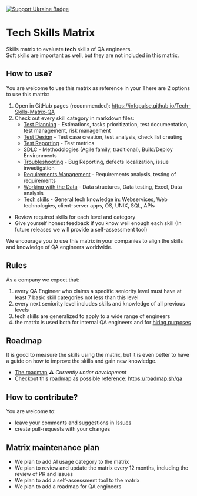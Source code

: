 [![Support Ukraine Badge](https://bit.ly/support-ukraine-now)](https://github.com/support-ukraine/support-ukraine)

# Tech Skills Matrix
Skills matrix to evaluate **tech** skills of QA engineers.  
Soft skills are important as well, but they are not included in this matrix.

## How to use?
You are welcome to use this matrix as reference in your 
There are 2 options to use this matrix:
1. Open in GitHub pages (recommended): https://infopulse.github.io/Tech-Skills-Matrix-QA
2. Check out every skill category in markdown files:
   - [Test Planning](matrix/01.%20planning.md) - Estimations, tasks prioritization, test documentation, test management, risk management
   - [Test Design](matrix/02.%20design.md) - Test case creation, test analysis, check list creating
   - [Test Reporting](matrix/03.%20reporting.md) - Test metrics
   - [SDLC](matrix/04.%20sdlc.md) - Methodologies (Agile family, traditional), Build/Deploy Environments
   - [Troubleshooting](matrix/05.%20troubleshooting.md) - Bug Reporting, defects localization, issue investigation
   - [Requirements Management](matrix/06.%20requirements.md) - Requirements analysis, testing of requirements
   - [Working with the Data](matrix/07.%20data.md) - Data structures, Data testing, Excel, Data analysis
   - [Tech skills](matrix/08.%20tech.md) - General tech knowledge in: Webservices, Web technologies, client-server apps, OS, UNIX, SQL, APIs

- Review required skills for each level and category
- Give yourself honest feedback if you know well enough each skill (In future releases we will provide a self-assessment tool)

We encourage you to use this matrix in your companies to align the skills and knowledge of QA engineers worldwide.

## Rules
As a company we expect that:
1. every QA Engineer who claims a specific seniority level must have at least 7 basic skill categories not less than this level
2. every next seniority level includes skills and knowledge of all previous levels
3. tech skills are generalized to apply to a wide range of engineers
4. the matrix is used both for internal QA engineers and for [hiring purposes](https://www.infopulse.com/join-us?specialization=9)

## Roadmap
It is good to measure the skills using the matrix, but it is even better to have a guide on how to improve the skills 
and gain new knowledge.  
- [The roadmap](roadmap/roadmap.md) _⚠️ Currently under development_  
- Checkout this roadmap as possible reference: https://roadmap.sh/qa

## How to contribute?
You are welcome to:
- leave your comments and suggestions in [Issues](https://github.com/infopulse/Tech-Skills-Matrix-QA/issues)
- create pull-requests with your changes


## Matrix maintenance plan
- We plan to add AI usage category to the matrix
- We plan to review and update the matrix every 12 months, including the review of PR and issues
- We plan to add a self-assessment tool to the matrix
- We plan to add a roadmap for QA engineers